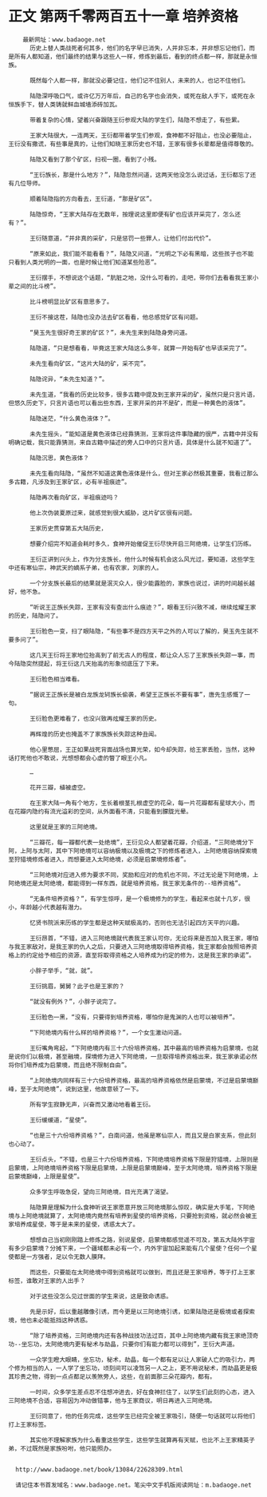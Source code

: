 # 正文 第两千零两百五十一章 培养资格
        最新网址：www.badaoge.net
          历史上替人类战死者何其多，他们的名字早已消失，人并非忘本，并非想忘记他们，而是所有人都知道，他们最终的结果与这些人一样，修炼到最后，看到的终点都一样，那就是永恒族。
      
          既然每个人都一样，那就没必要记住，他们记不住别人，未来的人，也记不住他们。
      
          陆隐深呼吸口气，或许亿万万年后，自己的名字也会消失，或死在敌人手下，或死在永恒族手下，替人类铸就鲜血城墙添砖加瓦。
      
          带着复杂的心情，望着兴奋跟随王衍参观大陆的学生们，陆隐不想走了，有些累。
      
          王家大陆很大，一连两天，王衍都带着学生们参观，食神都不好阻止，也没必要阻止，王衍没有撒谎，有些事是真的，让他们知晓王家历史也不错，王家有很多长辈都是值得尊敬的。
      
          陆隐又看到了那个矿区，扫视一圈，看到了小残。
      
          “王衍族长，那是什么地方？”，陆隐忽然问道，这两天他没怎么说过话，王衍都忘了还有几位导师。
      
          顺着陆隐指的方向看去，王衍道，“那是矿区”。
      
          陆隐惊奇，“王家大陆存在无数年，按理说这里即便有矿也应该开采完了，怎么还有？”。
      
          王衍随意道，“并非真的采矿，只是惩罚一些罪人，让他们付出代价”。
      
          “原来如此，我们能不能看看？”，陆隐又问道，“光明之下必有黑暗，这些孩子也不能只看到人类光明的一面，也是时候让他们知道某些险恶”。
      
          王衍摆手，不想说这个话题，“肮脏之地，没什么可看的，走吧，带你们去看看我王家小辈之间的比斗榜”。
      
          比斗榜明显比矿区有意思多了。
      
          王衍不接这茬，陆隐也没办法去矿区看看，他总感觉矿区有问题。
      
          “昊玉先生很好奇王家的矿区？”，未先生来到陆隐身旁问道。
      
          陆隐道，“只是想看看，毕竟这王家大陆这么多年，就算一开始有矿也早该采完了”。
      
          未先生看向矿区，“这片大陆的矿，采不完”。
      
          陆隐诧异，“未先生知道？”。
      
          未先生道，“我看的历史比较多，很多古籍中提及到王家开采的矿，虽然只是只言片语，但悠久历史下，只言片语也可以看出些东西，王家开采的并不是矿，而是一种黄色的液体”。
      
          陆隐迷茫，“什么黄色液体？”。
      
          未先生摇头，“能知道是黄色液体已经靠猜测，王家将这件事隐藏的很严，古籍中并没有明确记载，我只能靠猜测，来自古籍中描述的旁人口中的只言片语，具体是什么就不知道了”。
      
          陆隐沉思，黄色液体？
      
          未先生看向陆隐，“虽然不知道这黄色液体是什么，但对王家必然极其重要，我看过那么多古籍，凡涉及到王家矿区，必有半祖痕迹”。
      
          陆隐再次看向矿区，半祖痕迹吗？
      
          他上次伪装夏原过来，就感觉到很大威胁，这片矿区很有问题。
      
          王家历史贯穿第五大陆历史，
      
          想要介绍完不知道会耗时多久，食神开始催促王衍尽快开启三阿绝境，让学生们历练。
      
          王衍正讲到兴头上，作为分支族长，他什么时候有机会这么风光过，要知道，这些学生中还有寒仙宗，神武天的嫡系子弟，也有农家，刘家的人。
      
          一个分支族长最后的结果就是泯灭众人，很少能露脸的，家族也说过，讲的时间越长越好，他不急。
      
          “听说王正族长失踪，王家有没有查出什么痕迹？”，眼看王衍兴致不减，继续炫耀王家的历史，陆隐问了。
      
          王衍脸色一变，扫了眼陆隐，“有些事不是四方天平之外的人可以了解的，昊玉先生就不要多问了”。
      
          这几天王衍将王家地位抬高到了前无古人的程度，都让众人忘了王家族长失踪一事，而今陆隐突然提起，将王衍这几天抬高的形象彻底压了下来。
      
          王衍脸色相当难看。
      
          “据说王正族长是被白龙族龙轲族长偷袭，希望王正族长不要有事”，唐先生感慨了一句。
      
          王衍脸色更难看了，也没兴致再炫耀王家的历史。
      
          再辉煌的历史也掩盖不了家族族长失踪这种丑闻。
      
          他心里憋屈，王正如果战死背面战场也算光荣，如今却失踪，给王家丢脸，当然，这种话打死他也不敢说，光想想都会心虚的瞥了眼王小凡。
      
          …
      
          花开三瓣，植被虚空。
      
          在王家大陆一角有个地方，生长着根茎扎根虚空的花朵，每一片花瓣都有星球大小，而在花瓣内隐约有流光溢彩的空间，从外面看不清，只能看到朦胧光晕。
      
          这里就是王家的三阿绝境。
      
          “三瓣花，每一瓣都代表一处绝境”，王衍见众人都望着花瓣，介绍道，“三阿绝境分下阿，上阿与太阿，其中下阿绝境可以容纳极境以及极境之下的修炼者进入，上阿绝境容纳探索境至狩猎境修炼者进入，而想要进入太阿绝境，必须是启蒙境修炼者”。
      
          “三阿绝境对应进入修为要求不同，奖励和应对的危机也不同，不过无论是下阿绝境，上阿绝境还是太阿绝境，都能得到一样东西，就是培养资格，我王家无条件的--培养资格”。
      
          “无条件培养资格？”，有学生惊呼，是一个极境修为的学生，看起来也就十几岁，很小，年龄越小代表越有潜力。
      
          忆贤书院派来历练的学生都是这种天赋极高的，否则也无法引起四方天平的兴趣。
      
          王衍昂首，“不错，进入三阿绝境就代表我王家认可你，无论将来是否加入我王家，哪怕与我王家敌对，是我王家的仇人之后，只要进入三阿绝境取得培养资格，我王家都会按照培养资格上的约定给予相应的资源，直至将取得资格之人培养成为约定的修为，这是我王家的承诺”。
      
          小胖子举手，“就，就”。
      
          王衍挑眉，舅舅？此子也是王家的？
      
          “就没有例外？”，小胖子说完了。
      
          王衍脸色一黑，“没有，只要得到培养资格，哪怕你是鬼渊的人也可以被培养”。
      
          “下阿绝境内有什么样的培养资格？”，一个女生激动问道。
      
          王衍嘴角弯起，“下阿绝境内有三十六份培养资格，其中最高的培养资格为启蒙境，也就是说你们以极境，甚至融境，探境修为进入下阿绝境，一旦取得培养资格出来，我王家承诺必然将你们培养成为启蒙境，而且绝不限制自由”。
      
          “上阿绝境内同样有三十六份培养资格，最高的培养资格依然是启蒙境，不过是启蒙境巅峰，至于太阿绝境”，说到这里，他故意顿了一下。
      
          所有学生寂静无声，兴奋而又激动地看着王衍。
      
          王衍缓缓道，“星使”。
      
          “也是三十六份培养资格？”，白南问道，他虽是寒仙宗人，而且又是白家支系，但此刻也心动了。
      
          王衍点头，“不错，也是三十六份培养资格，下阿绝境培养资格下限是狩猎境，上限则是启蒙境，上阿绝境培养资格下限是启蒙境，上限是启蒙境巅峰，至于太阿绝境，培养资格下限是启蒙境巅峰，上限是星使”。
      
          众多学生呼吸急促，望向三阿绝境，目光充满了渴望。
      
          陆隐算是理解为什么食神听说王家愿意开放三阿绝境那么惊叹，确实是大手笔，下阿绝境与上阿绝境就算了，太阿绝境内竟然有培养到星使的培养资格，只要抢到资格，就必然会被王家培养成星使，等于是未来的星使，诱惑太大了。
      
          想想自己当初刚刚踏上修炼之路，别说星使，启蒙境都感觉遥不可及，第五大陆外宇宙有多少启蒙境？分摊下来，一个疆域都未必有一个，内外宇宙加起来能有几个星使？任何一个星使都是一方强者，足以令无数人膜拜。
      
          而这些，只要能在太阿绝境中得到资格就可以做到，而且还是王家培养，等于打上王家标签，谁敢对王家的人出手？
      
          对于这些没怎么见过世面的学生来说，这是致命诱惑。
      
          先是示好，后以重越雕像引诱，而今更是以三阿绝境引诱，如果陆隐还是极境或者探索境，他也未必能抵挡这种诱惑。
      
          “除了培养资格，三阿绝境内还有各种战技功法过百，其中上阿绝境内藏有我王家绝顶奇功--坐忘功，太阿绝境内更有秘术与劫晶，只要你们有能力都可以得到”，王衍大声道。
      
          一众学生瞪大眼睛，坐忘功，秘术，劫晶，每一个都有足以让人家破人亡的吸引力，两个修为相当的人，一人学了坐忘功，顷刻间可以凌驾另一人之上，更不用说秘术，而劫晶更是极其珍贵之物，得到一点点都足以羡煞旁人，这些，在前面那三朵花瓣内，都有。
      
          一时间，众多学生差点忍不住想冲进去，好在食神拦住了，以学生们此刻的心态，进入三阿绝境不合适，容易因为冲动做错事，他与王家商议，明日再进入三阿绝境。
      
          王衍同意了，他的任务完成，这些学生已经完全被王家吸引，随便一句话就可以将他们打上王家标签。
      
          其实他不理解家族为什么看重这些学生，这些学生就算再有天赋，也比不上王家精英子弟，不过既然是家族吩咐，他只能照办。
      
      
      http://www.badaoge.net/book/13084/22628309.html
      
      请记住本书首发域名：www.badaoge.net。笔尖中文手机版阅读网址：m.badaoge.net